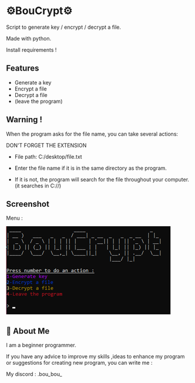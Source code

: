 # ⚙BouCrypt⚙

Script to generate key / encrypt / decrypt a file.

Made with python.

Install requirements !





## Features

- Generate a key
- Encrypt a file
- Decrypt a file
- (leave the program)


##  Warning !
 
When the program asks for the file name, you can take several actions:

DON'T FORGET THE EXTENSION

- File path: C:/desktop/file.txt

- Enter the file name if it is in the same directory as the program.

- If it is not, the program will search for the file throughout your computer. (it searches in C://)

## Screenshot
Menu :

![boucrypt_pict](boucrypt_pict.png)



## 🚀 About Me
I am a beginner programmer.

If you have any advice to improve my skills ,ideas to enhance my program or suggestions for creating new program, you can write me :

My discord : .bou_bou_



